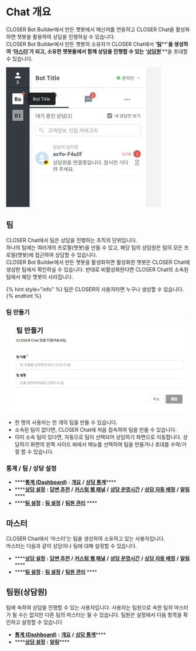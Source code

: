 # Chat 개요

CLOSER Bot Builder에서 만든 챗봇에서 메신저를 연동하고 CLOSER Chat을 활성화하면 챗봇을 활용하여 상담을 진행하실 수 있습니다.  
CLOSER Bot Builder에서 만든 챗봇의 소유자가 CLOSER Chat에서 **‘**[**팀**](chat.md#undefined)**’**을 생성하여 **‘**[**마스터**](chat.md#undefined-1)**’**가 되고, 소유한 챗봇들에서 함께 상담을 진행할 수 있는 **‘**[**상담원**](chat.md#undefined-2)**’**을 초대할 수 있습니다.

![](../.gitbook/assets/openbeta_chat_-_.png)

## 팀

CLOSER Chat에서 팀은 상담을 진행하는 조직의 단위입니다.  
하나의 팀에는 여러개의 프로필\(챗봇\)을 만들 수 있고, 해당 팀의 상담원은 팀의 모든 프로필\(챗봇\)에 접근하여 상담할 수 있습니다.  
CLOSER Bot Builder에서 만든 챗봇을 활성화하면 활성화한 챗봇은 CLOSER Chat에 생성한 팀에서 확인하실 수 있습니다. 반대로 비활성화한다면 CLOSER Chat의 소속된 팀에서 해당 챗봇이 사라집니다.

{% hint style="info" %}
팀은 CLOSER의 사용자라면 누구나 생성할 수 있습니다.
{% endhint %}

### 팀 만들기

![&#xD300; &#xB9CC;&#xB4E4;&#xAE30; &#xD654;&#xBA74; &#xC608;&#xC2DC;](../.gitbook/assets/undefined%20%2816%29.png)

* 한 명의 사용자는 한 개의 팀을 만들 수 있습니다.
* 소속된 팀이 없다면, CLOSER Chat에 처음 접속하여 팀을 만들 수 있습니다.
* 이미 소속 팀이 있다면, 자동으로 팀이 선택되어 상담하기 화면으로  이동합니다. 상담하기 화면의 왼쪽 사이드 바에서 메뉴를 선택하여 팀을 만들거나 초대를 수락/거절 할 수 있습니다.

### 통계 / 팀 / 상담 설정

* \*\*\*\*[**통계 \(Dashboard\)**](undefined.md) **:** [**개요**](undefined.md#undefined) **/** [**상담 통계**](undefined.md#undefined-1)\*\*\*\*
* \*\*\*\*[**상담 설정**](undefined-1/undefined.md) **:** [**답변 추천**](undefined-1/undefined.md#undefined-1) **/** [**커스텀 웹 패널**](undefined-1/undefined.md#undefined-2) **/** [**상담 운영시간**](undefined-1/undefined.md#undefined-3) **/** [**상담 자동 배정**](undefined-1/undefined.md#undefined-4) **/** [**알림**](undefined-1/undefined.md#undefined-5)\*\*\*\*
* \*\*\*\*[**팀 설정**](undefined-1/undefined-1.md) **:** [**팀 설정**](undefined-1/undefined-1.md#undefined) **/** [**팀원 관리**](undefined-1/undefined-1.md#undefined-2) ****

## 마스터

CLOSER Chat에서 ‘마스터'는 팀을 생성하여 소유하고 있는 사용자입니다.  
마스터는 다음과 같이 상담이나 팀에 대해 설정할 수 있습니다.

* \*\*\*\*[**상담 설정**](undefined-1/undefined.md) **:** [**답변 추천**](undefined-1/undefined.md#undefined-1) **/** [**커스텀 웹 패널**](undefined-1/undefined.md#undefined-2) **/** [**상담 운영시간**](undefined-1/undefined.md#undefined-3) **/** [**상담 자동 배정**](undefined-1/undefined.md#undefined-4) **/** [**알림**](undefined-1/undefined.md#undefined-5)\*\*\*\*
* \*\*\*\*[**팀 설정**](undefined-1/undefined-1.md) **:** [**팀 설정**](undefined-1/undefined-1.md#undefined) **/** [**팀원 관리**](undefined-1/undefined-1.md#undefined-2) ****

## 팀원\(상담원\)

팀에 속하여 상담을 진행할 수 있는 사용자입니다. 사용자는 팀원으로 속한 팀의 마스터가 될 수는 없지만 다른 팀의 마스터는 될 수 있습니다. 팀원은 설정에서 다음 항목을 확인하고 설정할 수 있습니다

* [**통계 \(Dashboard\)**](undefined.md) **:** [**개요**](undefined.md#undefined) **/** [**상담 통계**](undefined.md#undefined-1)\*\*\*\*
* \*\*\*\*[**상담 설정**](undefined-1/undefined.md) **:** [**알림**](undefined-1/undefined.md#undefined-5)\*\*\*\*



